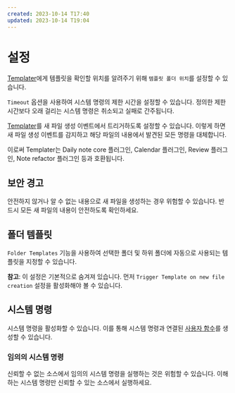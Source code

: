 ```yaml
---
created: 2023-10-14 T17:40
updated: 2023-10-14 T19:04
---
```

# 설정

[Templater](https://github.com/SilentVoid13/Templater)에게 템플릿을 확인할 위치를 알려주기 위해 `템플릿 폴더 위치`를 설정할 수 있습니다.

`Timeout` 옵션을 사용하여 시스템 명령의 제한 시간을 설정할 수 있습니다. 정의한 제한 시간보다 오래 걸리는 시스템 명령은 취소되고 실패로 간주됩니다.

[Templater](https://github.com/SilentVoid13/Templater)를 새 파일 생성 이벤트에서 트리거하도록 설정할 수 있습니다. 이렇게 하면 새 파일 생성 이벤트를 감지하고 해당 파일의 내용에서 발견된 모든 명령을 대체합니다.

이로써 Templater는 Daily note core 플러그인, Calendar 플러그인, Review 플러그인, Note refactor 플러그인 등과 호환됩니다.

## 보안 경고

안전하지 않거나 알 수 없는 내용으로 새 파일을 생성하는 경우 위험할 수 있습니다. 반드시 모든 새 파일의 내용이 안전하도록 확인하세요.

## 폴더 템플릿

`Folder Templates` 기능을 사용하여 선택한 폴더 및 하위 폴더에 자동으로 사용되는 템플릿을 지정할 수 있습니다.

**참고**: 이 설정은 기본적으로 숨겨져 있습니다. 먼저 `Trigger Template on new file creation` 설정을 활성화해야 볼 수 있습니다.

## 시스템 명령

시스템 명령을 활성화할 수 있습니다. 이를 통해 시스템 명령과 연결된 [사용자 함수](./user-functions/overview-ko.md)를 생성할 수 있습니다.

### 임의의 시스템 명령

신뢰할 수 없는 소스에서 임의의 시스템 명령을 실행하는 것은 위험할 수 있습니다. 이해하는 시스템 명령만 신뢰할 수 있는 소스에서 실행하세요.